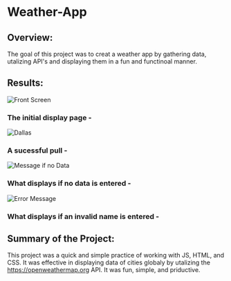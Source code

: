 # Weather-App
## Overview:
The goal of this project was to creat a weather app by gathering data, utalizing API's and displaying them in a fun and functinoal manner.
## Results:
![Front Screen](https://github.com/sheypatterson01/Weather-App/assets/106495685/8e444fc2-e6aa-4d3c-a746-dc2802ea2db3)
### The initial display page -
![Dallas](https://github.com/sheypatterson01/Weather-App/assets/106495685/73e44ec9-2cd6-47c7-8958-a28c4be7f5fd)
### A sucessful pull -
![Message if no Data](https://github.com/sheypatterson01/Weather-App/assets/106495685/e5b05fb0-7809-4cf1-a28c-42598938ae9c)
### What displays if no data is entered -
![Error Message](https://github.com/sheypatterson01/Weather-App/assets/106495685/60b90cfa-c28d-48c4-8775-eb36c461c0ac)
### What displays if an invalid name is entered -
## Summary of the Project:

This project was a quick and simple practice of working with JS, HTML, and CSS. It was effective in displaying data of cities globaly by utalizing the https://openweathermap.org API. It was fun, simple, and priductive. 
